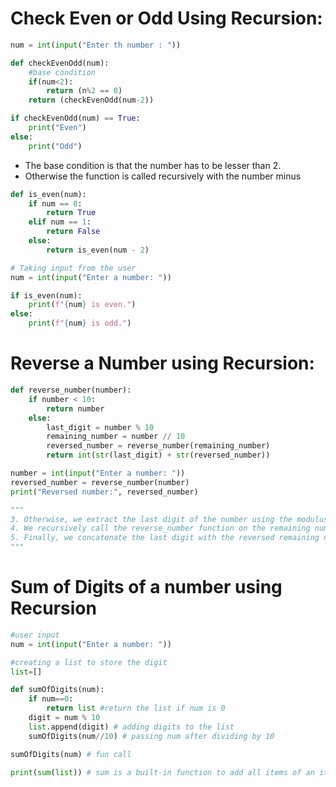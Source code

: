 # Check Even or Odd Using Recursion:

```py
num = int(input("Enter th number : "))

def checkEvenOdd(num):
    #base condition
    if(num<2):
        return (n%2 == 0)
    return (checkEvenOdd(num-2))

if checkEvenOdd(num) == True:
    print("Even")
else:
    print("Odd")
```

- The base condition is that the number has to be lesser than 2.
- Otherwise the function is called recursively with the number minus

```py
def is_even(num):
    if num == 0:
        return True
    elif num == 1:
        return False
    else:
        return is_even(num - 2)

# Taking input from the user
num = int(input("Enter a number: "))

if is_even(num):
    print(f"{num} is even.")
else:
    print(f"{num} is odd.")

```

# Reverse a Number using Recursion:

```py
def reverse_number(number):
    if number < 10:
        return number
    else:
        last_digit = number % 10
        remaining_number = number // 10
        reversed_number = reverse_number(remaining_number)
        return int(str(last_digit) + str(reversed_number))

number = int(input("Enter a number: "))
reversed_number = reverse_number(number)
print("Reversed number:", reversed_number)
```

```py
"""
3. Otherwise, we extract the last digit of the number using the modulus operator % and obtain the remaining number by integer division // by 10.
4. We recursively call the reverse_number function on the remaining number to reverse it.
5. Finally, we concatenate the last digit with the reversed remaining number and convert it back to an integer.
"""
```

# Sum of Digits of a number using Recursion

```py
#user input
num = int(input("Enter a number: "))

#creating a list to store the digit
list=[]

def sumOfDigits(num):
    if num==0:
        return list #return the list if num is 0
    digit = num % 10
    list.append(digit) # adding digits to the list
    sumOfDigits(num//10) # passing num after dividing by 10

sumOfDigits(num) # fun call

print(sum(list)) # sum is a built-in function to add all items of an iterables(list, tuple, etc)
```
